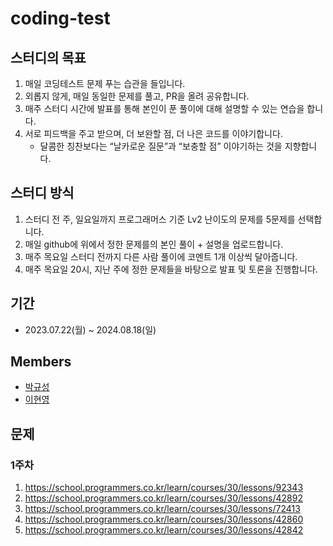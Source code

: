 # coding-test

## 스터디의 목표

1. 매일 코딩테스트 문제 푸는 습관을 들입니다.
2. 외롭지 않게, 매일 동일한 문제를 풀고, PR을 올려 공유합니다.
3. 매주 스터디 시간에 발표를 통해 본인이 푼 풀이에 대해 설명할 수 있는 연습을 합니다.
4. 서로 피드백을 주고 받으며, 더 보완할 점, 더 나은 코드를 이야기합니다.
    - 달콤한 칭찬보다는 “날카로운 질문”과 “보충할 점” 이야기하는 것을 지향합니다.

## 스터디 방식

1. 스터디 전 주, 일요일까지 프로그래머스 기준 Lv2 난이도의 문제를 5문제를 선택합니다.
2. 매일 github에 위에서 정한 문제를의 본인 풀이 + 설명을 업로드합니다.
3. 매주 목요일 스터디 전까지 다른 사람 풀이에 코멘트 1개 이상씩 달아줍니다.
4. 매주 목요일 20시, 지난 주에 정한 문제들을 바탕으로 발표 및 토론을 진행합니다.

## 기간

- 2023.07.22(월) ~ 2024.08.18(일)

## Members
- [박규성](https://github.com/guesung)
- [이현영]([https://github.com/guesung](https://github.com/hamo-o))

## 문제

### 1주차

1. https://school.programmers.co.kr/learn/courses/30/lessons/92343
2. https://school.programmers.co.kr/learn/courses/30/lessons/42892
3. https://school.programmers.co.kr/learn/courses/30/lessons/72413
4. https://school.programmers.co.kr/learn/courses/30/lessons/42860
5. https://school.programmers.co.kr/learn/courses/30/lessons/42842
